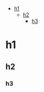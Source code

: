 <!-- TOC -->

- [  h1](#--h1)
  - [h2](#h2)
    - [h3](#h3)

<!-- TOC END -->

  h1
===

h2
--

### h3
